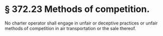 # § 372.23   Methods of competition.

No charter operator shall engage in unfair or deceptive practices or unfair methods of competition in air transportation or the sale thereof. 




